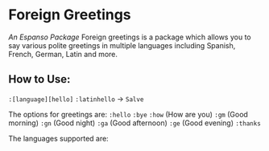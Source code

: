 # Foreign Greetings
*An Espanso Package*
Foreign greetings is a package which allows you to say various polite greetings in multiple languages including Spanish, French, German, Latin and more.

## How to Use:
`:[language][hello]`
`:latinhello` → `Salve`

The options for greetings are:
`:hello`
`:bye`
`:how` (How are you)
`:gm` (Good morning)
`:gn` (Good night)
`:ga` (Good afternoon)
`:ge` (Good evening)
`:thanks`

The languages supported are:
